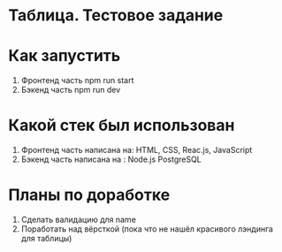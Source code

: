 # Таблица. Тестовое задание

# Как запустить

1. Фронтенд часть npm run start
2. Бэкенд часть npm run dev

# Какой стек был использован

1. Фронтенд часть написана на: HTML, CSS, Reac.js, JavaScript
2. Бэкенд часть написана на : Node.js PostgreSQL

# Планы по доработке

1. Сделать валидацию для name
2. Поработать над вёрсткой (пока что не нашёл красивого лэндинга для таблицы)
